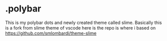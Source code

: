 # .polybar
This is my  polybar dots and newly created theme called slime.
Basically this is a fork from slime theme of vscode 
here is the repo is where i based on https://github.com/smlombardi/theme-slime
